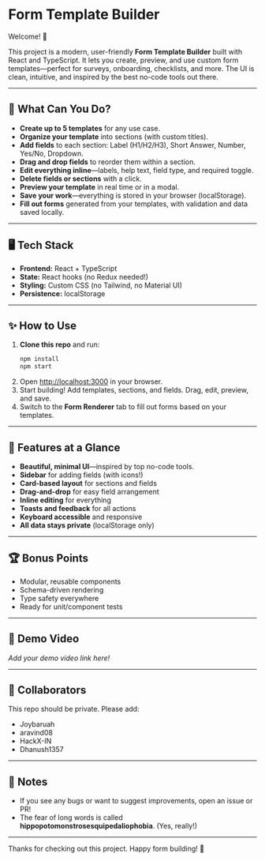 # Form Template Builder

Welcome! 👋

This project is a modern, user-friendly **Form Template Builder** built with React and TypeScript. It lets you create, preview, and use custom form templates—perfect for surveys, onboarding, checklists, and more. The UI is clean, intuitive, and inspired by the best no-code tools out there.

---

## 🚀 What Can You Do?

- **Create up to 5 templates** for any use case.
- **Organize your template** into sections (with custom titles).
- **Add fields** to each section: Label (H1/H2/H3), Short Answer, Number, Yes/No, Dropdown.
- **Drag and drop fields** to reorder them within a section.
- **Edit everything inline**—labels, help text, field type, and required toggle.
- **Delete fields or sections** with a click.
- **Preview your template** in real time or in a modal.
- **Save your work**—everything is stored in your browser (localStorage).
- **Fill out forms** generated from your templates, with validation and data saved locally.

---

## 🖥️ Tech Stack

- **Frontend:** React + TypeScript
- **State:** React hooks (no Redux needed!)
- **Styling:** Custom CSS (no Tailwind, no Material UI)
- **Persistence:** localStorage

---

## ✨ How to Use

1. **Clone this repo** and run:
   ```bash
   npm install
   npm start
   ```
2. Open [http://localhost:3000](http://localhost:3000) in your browser.
3. Start building! Add templates, sections, and fields. Drag, edit, preview, and save.
4. Switch to the **Form Renderer** tab to fill out forms based on your templates.

---

## 🎨 Features at a Glance

- **Beautiful, minimal UI**—inspired by top no-code tools.
- **Sidebar** for adding fields (with icons!)
- **Card-based layout** for sections and fields
- **Drag-and-drop** for easy field arrangement
- **Inline editing** for everything
- **Toasts and feedback** for all actions
- **Keyboard accessible** and responsive
- **All data stays private** (localStorage only)

---

## 🏆 Bonus Points

- Modular, reusable components
- Schema-driven rendering
- Type safety everywhere
- Ready for unit/component tests

---

## 📸 Demo Video

_Add your demo video link here!_

---

## 🤝 Collaborators

This repo should be private. Please add:

- Joybaruah
- aravind08
- HackX-IN
- Dhanush1357

---

## 📝 Notes

- If you see any bugs or want to suggest improvements, open an issue or PR!
- The fear of long words is called **hippopotomonstrosesquipedaliophobia**. (Yes, really!)

---

Thanks for checking out this project. Happy form building! 🚀
